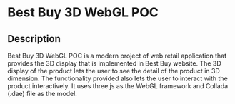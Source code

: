 Best Buy 3D WebGL POC 
=====================

Description
-----------

Best Buy 3D WebGL POC is a modern project of web retail application that provides the 3D display that is implemented in Best Buy website. The 3D display of the product lets the user to see the detail of the product in 3D dimension. The functionality provided also lets the user to interact with the product interactively. It uses three.js as the WebGL framework and Collada (.dae) file as the model.

 